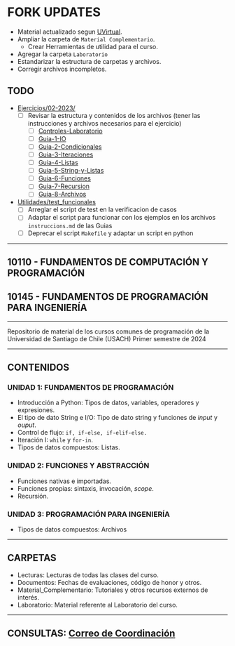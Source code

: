 # FORK UPDATES

* Material actualizado segun [UVirtual](https://uvirtual.usach.cl/moodle/course/view.php?id=32255).
* Ampliar la carpeta de `Material Complementario`.
    * Crear Herramientas de utilidad para el curso.
* Agregar la carpeta `Laboratorio`
* Estandarizar la estructura de carpetas y archivos.
* Corregir archivos incompletos.

## TODO

* [Ejercicios/02-2023/](Ejercicios/02-2023/)
    - [ ] Revisar la estructura y contenidos de los archivos (tener las instrucciones y archivos necesarios para el ejercicio)
        - [ ] [Controles-Laboratorio](Ejercicios/02-2023/Controles-Laboratorio/)
        - [ ] [Guia-1-IO](Ejercicios/02-2023/Guia-1-IO/)
        - [ ] [Guia-2-Condicionales](Ejercicios/02-2023/Guia-2-Condicionales/)
        - [ ] [Guia-3-Iteraciones](Ejercicios/02-2023/Guia-3-Iteraciones/)
        - [ ] [Guia-4-Listas](Ejercicios/02-2023/Guia-4-Listas/)
        - [ ] [Guia-5-String-y-Listas](Ejercicios/02-2023/Guia-5-String-y-Listas/)
        - [ ] [Guia-6-Funciones](Ejercicios/02-2023/Guia-6-Funciones/)
        - [ ] [Guia-7-Recursion](Ejercicios/02-2023/Guia-7-Recursion/)
        - [ ] [Guia-8-Archivos](Ejercicios/02-2023/Guia-8-Archivos/)
* [Utilidades/test_funcionales](Material_Complementario/Utilidades/tests_funcionales/)
    - [ ] Arreglar el script de test en la verificacion de casos
    - [ ] Adaptar el script para funcionar con los ejemplos en los archivos `instruccions.md` de las Guias
    - [ ] Deprecar el script `Makefile` y adaptar un script en python
---

## 10110 - FUNDAMENTOS DE COMPUTACIÓN Y PROGRAMACIÓN

## 10145 - FUNDAMENTOS DE PROGRAMACIÓN PARA INGENIERÍA

---

Repositorio de material de los cursos comunes de programación de la
Universidad de Santiago de Chile (USACH) Primer semestre de 2024

---

## CONTENIDOS

### UNIDAD 1: FUNDAMENTOS DE PROGRAMACIÓN

* Introducción a Python: Tipos de datos, variables, operadores y expresiones.
* El tipo de dato String e I/O: Tipo de dato string y funciones de  *input* y *ouput*.
* Control de flujo: `if, if-else, if-elif-else.`
* Iteración I: `while` y  `for-in`.
* Tipos de datos compuestos: Listas.

### UNIDAD 2: FUNCIONES Y ABSTRACCIÓN

* Funciones nativas e importadas.
* Funciones propias: sintaxis, invocación, *scope*.
* Recursión.

### UNIDAD 3: PROGRAMACIÓN PARA INGENIERÍA

* Tipos de datos compuestos: Archivos

---

## CARPETAS

* Lecturas: Lecturas de todas las clases del curso.
* Documentos: Fechas de evaluaciones, código de honor y otros.
* Material_Complementario: Tutoriales y otros recursos externos de interés.
* Laboratorio: Material referente al Laboratorio del curso.

---

## CONSULTAS: [Correo de Coordinación](programacion.diinf@usach.cl)
